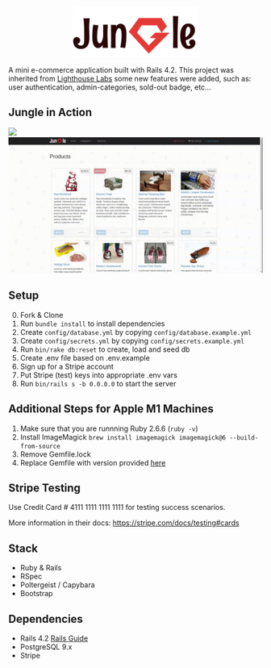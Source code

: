 <div align="center">
<img height="100px" src="./public/readme-logo.png"/>
</div>

A mini e-commerce application built with Rails 4.2. This project was inherited from 
[Lighthouse Labs](https://github.com/lighthouse-labs/jungle-rails)
some new features were added, such as: user authentication, admin-categories, sold-out badge, etc...

## Jungle in Action

<kbd align="center">
  <img src="./public/shopping.gif">
</kbd>
<br>
<kbd align="center">
  <img src="./public/admin.gif">
</kbd>

## Setup

0. Fork & Clone
1. Run `bundle install` to install dependencies
2. Create `config/database.yml` by copying `config/database.example.yml`
3. Create `config/secrets.yml` by copying `config/secrets.example.yml`
4. Run `bin/rake db:reset` to create, load and seed db
5. Create .env file based on .env.example
6. Sign up for a Stripe account
7. Put Stripe (test) keys into appropriate .env vars
8. Run `bin/rails s -b 0.0.0.0` to start the server

## Additional Steps for Apple M1 Machines

1. Make sure that you are runnning Ruby 2.6.6 (`ruby -v`)
1. Install ImageMagick `brew install imagemagick imagemagick@6 --build-from-source`
2. Remove Gemfile.lock
3. Replace Gemfile with version provided [here](https://gist.githubusercontent.com/FrancisBourgouin/831795ae12c4704687a0c2496d91a727/raw/ce8e2104f725f43e56650d404169c7b11c33a5c5/Gemfile)

## Stripe Testing

Use Credit Card # 4111 1111 1111 1111 for testing success scenarios.

More information in their docs: <https://stripe.com/docs/testing#cards>

## Stack

* Ruby & Rails
* RSpec
* Poltergeist / Capybara
* Bootstrap

## Dependencies

* Rails 4.2 [Rails Guide](http://guides.rubyonrails.org/v4.2/)
* PostgreSQL 9.x
* Stripe
